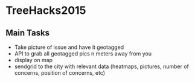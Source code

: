 # TreeHacks2015

## Main Tasks

+ Take picture of issue and have it geotagged
+ API to grab all geotagged pics n meters away from you
+ display on map
+ sendgrid to the city with relevant data (heatmaps, pictures, number of concerns, position of concerns, etc)
